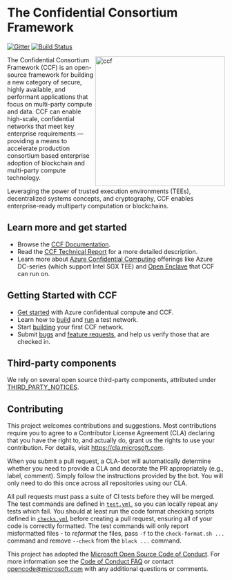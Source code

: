 # The Confidential Consortium Framework 

[![Gitter](https://badges.gitter.im/MSRC-CCF/community.svg)](https://gitter.im/MSRC-CCF/community?utm_source=badge&utm_medium=badge&utm_campaign=pr-badge) [![Build Status](https://dev.azure.com/MSRC-CCF/CCF/_apis/build/status/CCF%20GitHub%20Daily?branchName=master)](https://dev.azure.com/MSRC-CCF/CCF/_build/latest?definitionId=7&branchName=master)

<img alt="ccf" align="right" src="https://microsoft.github.io/CCF/master/_images/ccf.svg" width="300">

The Confidential Consortium Framework (CCF) is an open-source framework for building a new category of secure, highly available,
and performant applications that focus on multi-party compute and data.
CCF can enable high-scale, confidential networks that meet key enterprise requirements
— providing a means to accelerate production consortium based enterprise adoption of blockchain and multi-party compute technology.

Leveraging the power of trusted execution environments (TEEs), decentralized systems concepts, and cryptography, CCF enables enterprise-ready multiparty computation or blockchains.

## Learn more and get started

 * Browse the [CCF Documentation](https://microsoft.github.io/CCF/).
 * Read the [CCF Technical Report](CCF-TECHNICAL-REPORT.pdf) for a more detailed description.
 * Learn more about [Azure Confidential Computing](https://azure.microsoft.com/solutions/confidential-compute/) offerings like Azure DC-series (which support Intel SGX TEE)
   and [Open Enclave](https://github.com/openenclave/openenclave) that CCF can run on.

## Getting Started with CCF

* [Get started](https://microsoft.github.io/CCF/master/quickstart/index.html) with Azure confidentual compute and CCF. 
* Learn how to [build](https://microsoft.github.io/CCF/master/quickstart/build.html) and [run](https://microsoft.github.io/CCF/master/quickstart/build.html#running-tests) a test network.
* Start [building](https://microsoft.github.io/CCF/master/developers/index.html) your first CCF network.
* Submit [bugs](https://github.com/microsoft/CCF/issues/new?assignees=&labels=bug&template=bug_report.md&title=) and [feature requests](https://github.com/microsoft/CCF/issues/new?assignees=&labels=enhancement&template=feature_request.md&title=), and help us verify those that are checked in.

## Third-party components

We rely on several open source third-party components, attributed under [THIRD_PARTY_NOTICES](THIRD_PARTY_NOTICES.txt).

## Contributing

This project welcomes contributions and suggestions. Most contributions require you to
agree to a Contributor License Agreement (CLA) declaring that you have the right to,
and actually do, grant us the rights to use your contribution. For details, visit
https://cla.microsoft.com.

When you submit a pull request, a CLA-bot will automatically determine whether you need
to provide a CLA and decorate the PR appropriately (e.g., label, comment). Simply follow the
instructions provided by the bot. You will only need to do this once across all repositories using our CLA.

All pull requests must pass a suite of CI tests before they will be merged.
The test commands are defined in [`test.yml`](https://github.com/microsoft/CCF/blob/master/.azure-pipelines-templates/test.yml), so you can locally repeat any tests which fail.
You should at least run the code format checking scripts defined in
[`checks.yml`](https://github.com/microsoft/CCF/blob/master/.azure-pipelines-templates/checks.yml) before creating a pull request, ensuring all of your code is correctly formatted.
The test commands will only report misformatted files - to _reformat_ the files, pass `-f` to the `check-format.sh ...` command and remove `--check` from the `black ...` command.

This project has adopted the [Microsoft Open Source Code of Conduct](https://opensource.microsoft.com/codeofconduct/).
For more information see the [Code of Conduct FAQ](https://opensource.microsoft.com/codeofconduct/faq/)
or contact [opencode@microsoft.com](mailto:opencode@microsoft.com) with any additional questions or comments.

